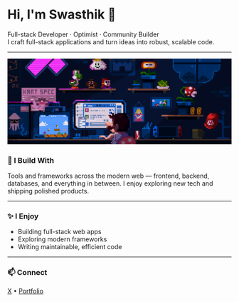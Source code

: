 # Hi, I'm Swasthik 👋

Full-stack Developer · Optimist · Community Builder  
I craft full-stack applications and turn ideas into robust, scalable code.

---

<img style="width:100vw" src="./readme.gif" alt="Gif/SwasthK">

### 🚀 I Build With

Tools and frameworks across the modern web — frontend, backend, databases, and everything in between. I enjoy exploring new tech and shipping polished products.

---

### ✨ I Enjoy

- Building full-stack web apps  
- Exploring modern frameworks  
- Writing maintainable, efficient code

---

### 📫 Connect

[X](https://x.com/swasthik319) • [Portfolio](https://swasthk.vercel.app)
